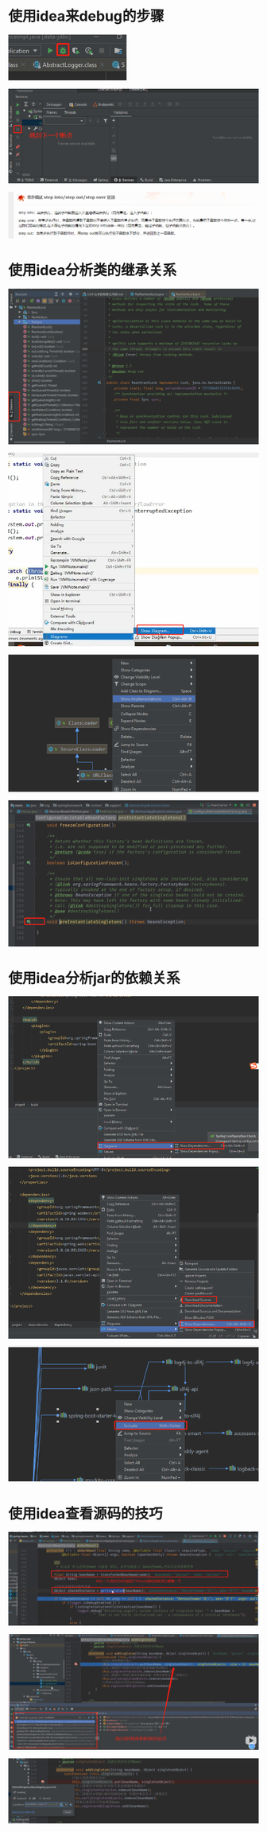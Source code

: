 # 使用idea来debug的步骤

![要调试,必须以debug模式运行](pics/debug模式运行.png)

![跳到下一个断电](pics/跳到下一个断电.png)

![](pics/debug步骤的区别.png)

# 使用idea分析类的继承关系

![](pics/idea查看类的结构.png)

![](pics/idea看一个类的继承关系.png)

![](pics/idea查看接口的实现类.png)

![](pics/查看接口的实现类.png)

# 使用idea分析jar的依赖关系

![](pics/使用idea分析类之间的依赖关系.png)

![](pics/idea中查看jar包的依赖关系.png)

![](pics/idea中排除jar.png)

# 使用idea查看源码的技巧

![](pics/通过debug,一行行的追踪对象的创建.png)

![](pics/通过栈追踪源码是哪里调过来的.png)

![](pics/给断点添加条件.png)